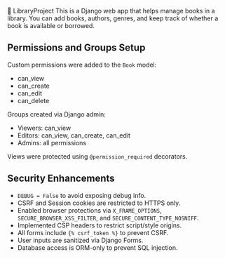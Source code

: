📘 LibraryProject
This is a Django web app that helps manage books in a library. You can add books, authors, genres, and keep track of whether a book is available or borrowed.

## Permissions and Groups Setup

Custom permissions were added to the `Book` model:
- can_view
- can_create
- can_edit
- can_delete

Groups created via Django admin:
- Viewers: can_view
- Editors: can_view, can_create, can_edit
- Admins: all permissions

Views were protected using `@permission_required` decorators.

## Security Enhancements

- `DEBUG = False` to avoid exposing debug info.
- CSRF and Session cookies are restricted to HTTPS only.
- Enabled browser protections via `X_FRAME_OPTIONS`, `SECURE_BROWSER_XSS_FILTER`, and `SECURE_CONTENT_TYPE_NOSNIFF`.
- Implemented CSP headers to restrict script/style origins.
- All forms include `{% csrf_token %}` to prevent CSRF.
- User inputs are sanitized via Django Forms.
- Database access is ORM-only to prevent SQL injection.
